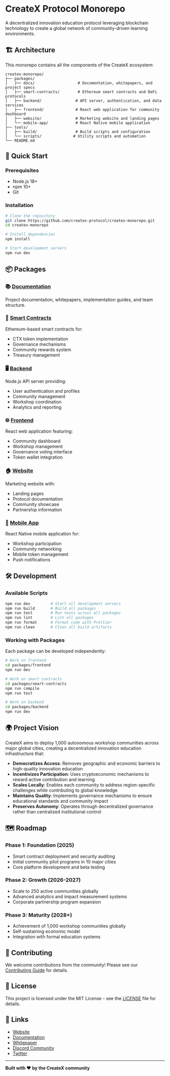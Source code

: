 # CreateX Protocol Monorepo

A decentralized innovation education protocol leveraging blockchain technology to create a global network of community-driven learning environments.

## 🏗️ Architecture

This monorepo contains all the components of the CreateX ecosystem:

```
createx-monorepo/
├── packages/
│   ├── docs/                   # Documentation, whitepapers, and project specs
│   ├── smart-contracts/        # Ethereum smart contracts and DeFi protocols
│   ├── backend/               # API server, authentication, and data services
│   ├── frontend/              # React web application for community dashboard
│   ├── website/               # Marketing website and landing pages
│   └── mobile-app/            # React Native mobile application
├── tools/
│   ├── build/                 # Build scripts and configuration
│   └── scripts/              # Utility scripts and automation
└── README.md
```

## 🚀 Quick Start

### Prerequisites

- Node.js 18+ 
- npm 10+
- Git

### Installation

```bash
# Clone the repository
git clone https://github.com/createx-protocol/createx-monorepo.git
cd createx-monorepo

# Install dependencies
npm install

# Start development servers
npm run dev
```

## 📦 Packages

### 📚 [Documentation](./packages/docs/)
Project documentation, whitepapers, implementation guides, and team structure.

### 🔗 [Smart Contracts](./packages/smart-contracts/)
Ethereum-based smart contracts for:
- CTX token implementation
- Governance mechanisms
- Community rewards system
- Treasury management

### 🖥️ [Backend](./packages/backend/)
Node.js API server providing:
- User authentication and profiles
- Community management
- Workshop coordination
- Analytics and reporting

### 🌐 [Frontend](./packages/frontend/)
React web application featuring:
- Community dashboard
- Workshop management
- Governance voting interface
- Token wallet integration

### 🏠 [Website](./packages/website/)
Marketing website with:
- Landing pages
- Protocol documentation
- Community showcase
- Partnership information

### 📱 [Mobile App](./packages/mobile-app/)
React Native mobile application for:
- Workshop participation
- Community networking
- Mobile token management
- Push notifications

## 🛠️ Development

### Available Scripts

```bash
npm run dev         # Start all development servers
npm run build       # Build all packages
npm run test        # Run tests across all packages
npm run lint        # Lint all packages
npm run format      # Format code with Prettier
npm run clean       # Clean all build artifacts
```

### Working with Packages

Each package can be developed independently:

```bash
# Work on frontend
cd packages/frontend
npm run dev

# Work on smart contracts
cd packages/smart-contracts
npm run compile
npm run test

# Work on backend
cd packages/backend
npm run dev
```

## 🌍 Project Vision

CreateX aims to deploy 1,000 autonomous workshop communities across major global cities, creating a decentralized innovation education infrastructure that:

- **Democratizes Access**: Removes geographic and economic barriers to high-quality innovation education
- **Incentivizes Participation**: Uses cryptoeconomic mechanisms to reward active contribution and learning
- **Scales Locally**: Enables each community to address region-specific challenges while contributing to global knowledge
- **Maintains Quality**: Implements governance mechanisms to ensure educational standards and community impact
- **Preserves Autonomy**: Operates through decentralized governance rather than centralized institutional control

## 🗺️ Roadmap

### Phase 1: Foundation (2025)
- Smart contract deployment and security auditing
- Initial community pilot programs in 10 major cities
- Core platform development and beta testing

### Phase 2: Growth (2026-2027)
- Scale to 250 active communities globally
- Advanced analytics and impact measurement systems
- Corporate partnership program expansion

### Phase 3: Maturity (2028+)
- Achievement of 1,000 workshop communities globally
- Self-sustaining economic model
- Integration with formal education systems

## 🤝 Contributing

We welcome contributions from the community! Please see our [Contributing Guide](./CONTRIBUTING.md) for details.

## 📄 License

This project is licensed under the MIT License - see the [LICENSE](./LICENSE) file for details.

## 🔗 Links

- [Website](https://createx.protocol)
- [Documentation](./packages/docs/)
- [Whitepaper](./packages/docs/createx%20whitepaper.md)
- [Discord Community](https://discord.gg/createx)
- [Twitter](https://twitter.com/createxprotocol)

---

**Built with ❤️ by the CreateX community**